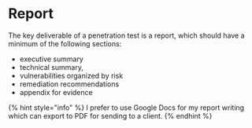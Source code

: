 # Report

The key deliverable of a penetration test is a report, which should have a minimum of the following sections:

* executive summary
* technical summary,
* vulnerabilities organized by risk
* remediation recommendations
* appendix for evidence

{% hint style="info" %}
I prefer to use Google Docs for my report writing which can export to PDF for sending to a client.
{% endhint %}

